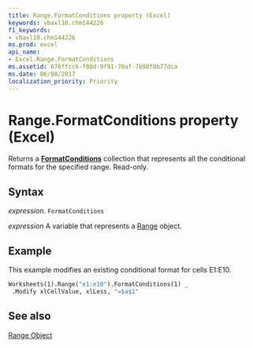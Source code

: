 ```yaml
---
title: Range.FormatConditions property (Excel)
keywords: vbaxl10.chm144226
f1_keywords:
- vbaxl10.chm144226
ms.prod: excel
api_name:
- Excel.Range.FormatConditions
ms.assetid: 676ffcc6-f08d-9f91-78af-7b98f8b77dca
ms.date: 06/08/2017
localization_priority: Priority
---
```



# Range.FormatConditions property (Excel)

Returns a  **[FormatConditions](Excel.FormatConditions.md)** collection that represents all the conditional formats for the specified range. Read-only.


## Syntax

_expression_. `FormatConditions`

_expression_ A variable that represents a [Range](excel.range-graph-property.md) object.


## Example

This example modifies an existing conditional format for cells E1:E10.


```vb
Worksheets(1).Range("e1:e10").FormatConditions(1) _ 
 .Modify xlCellValue, xlLess, "=$a$1"
```


## See also


[Range Object](Excel.Range(object).md)

